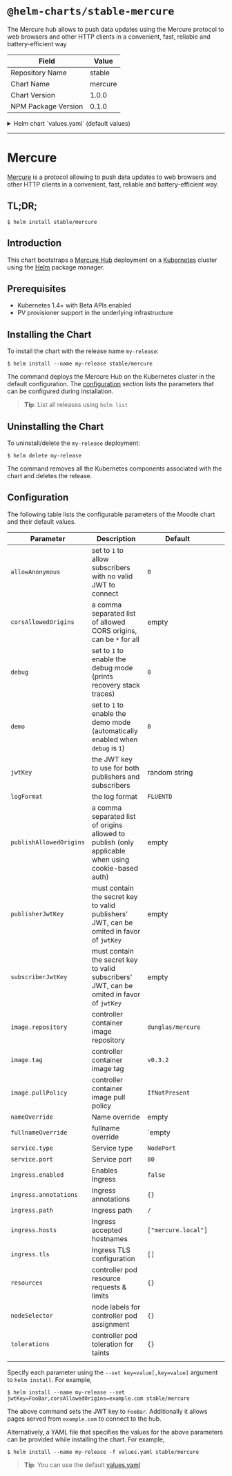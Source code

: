 # `@helm-charts/stable-mercure`

The Mercure hub allows to push data updates using the Mercure protocol to web browsers and other HTTP clients in a convenient, fast, reliable and battery-efficient way

| Field               | Value   |
| ------------------- | ------- |
| Repository Name     | stable  |
| Chart Name          | mercure |
| Chart Version       | 1.0.0   |
| NPM Package Version | 0.1.0   |

<details>

<summary>Helm chart `values.yaml` (default values)</summary>

```yaml
# Default values for chart.
# This is a YAML-formatted file.
# Declare variables to be passed into your templates.

allowAnonymous: '0'
corsAllowedOrigins: ''
debug: '0'
demo: '0'
jwtKey: ''
logFormat: 'FLUENTD'
publishAllowedOrigins: ''
publisherJwtKey: ''
subscriberJwtKey: ''

image:
  repository: dunglas/mercure
  tag: v0
  pullPolicy: IfNotPresent

nameOverride: ''
fullnameOverride: ''

service:
  type: NodePort
  port: 80

ingress:
  enabled: false
  annotations:
    {}
    # kubernetes.io/ingress.class: nginx
    # kubernetes.io/tls-acme: "true"
  paths: []
  hosts:
    - mercure.local
  tls: []
  #  - secretName: chart-example-tls
  #    hosts:
  #      - mercure.local

resources:
  {}
  # We usually recommend not to specify default resources and to leave this as a conscious
  # choice for the user. This also increases chances charts run on environments with little
  # resources, such as Minikube. If you do want to specify resources, uncomment the following
  # lines, adjust them as necessary, and remove the curly braces after 'resources:'.
  # limits:
  #  cpu: 100m
  #  memory: 128Mi
  # requests:
  #  cpu: 100m
  #  memory: 128Mi

nodeSelector: {}

tolerations: []

affinity: {}
```

</details>

---

# Mercure

[Mercure](https://mercure.rocks) is a protocol allowing to push data updates to web browsers and other HTTP clients in a convenient, fast, reliable and battery-efficient way.

## TL;DR;

```console
$ helm install stable/mercure
```

## Introduction

This chart bootstraps a [Mercure Hub](https://mercure.rocks) deployment on a [Kubernetes](http://kubernetes.io) cluster using the [Helm](https://helm.sh) package manager.

## Prerequisites

- Kubernetes 1.4+ with Beta APIs enabled
- PV provisioner support in the underlying infrastructure

## Installing the Chart

To install the chart with the release name `my-release`:

```console
$ helm install --name my-release stable/mercure
```

The command deploys the Mercure Hub on the Kubernetes cluster in the default configuration. The [configuration](#configuration) section lists the parameters that can be configured during installation.

> **Tip**: List all releases using `helm list`

## Uninstalling the Chart

To uninstall/delete the `my-release` deployment:

```console
$ helm delete my-release
```

The command removes all the Kubernetes components associated with the chart and deletes the release.

## Configuration

The following table lists the configurable parameters of the Moodle chart and their default values.

| Parameter               | Description                                                                                         | Default             |     |     |
| ----------------------- | --------------------------------------------------------------------------------------------------- | ------------------- | --- | --- |
| `allowAnonymous`        | set to `1` to allow subscribers with no valid JWT to connect                                        | `0`                 |     |     |
| `corsAllowedOrigins`    | a comma separated list of allowed CORS origins, can be `*` for all                                  | empty               |     |     |
| `debug`                 | set to `1` to enable the debug mode (prints recovery stack traces)                                  | `0`                 |     |     |
| `demo`                  | set to `1` to enable the demo mode (automatically enabled when `debug` is `1`)                      | `0`                 |     |     |
| `jwtKey`                | the JWT key to use for both publishers and subscribers                                              | random string       |     |     |
| `logFormat`             | the log format                                                                                      | `FLUENTD`           |     |     |
| `publishAllowedOrigins` | a comma separated list of origins allowed to publish (only applicable when using cookie-based auth) | empty               |     |     |
| `publisherJwtKey`       | must contain the secret key to valid publishers' JWT, can be omited in favor of `jwtKey`            | empty               |     |     |
| `subscriberJwtKey`      | must contain the secret key to valid subscribers' JWT, can be omited in favor of `jwtKey`           | empty               |     |     |
| `image.repository`      | controller container image repository                                                               | `dunglas/mercure`   |     |     |
| `image.tag`             | controller container image tag                                                                      | `v0.3.2`            |     |     |
| `image.pullPolicy`      | controller container image pull policy                                                              | `IfNotPresent`      |     |     |
| `nameOverride`          | Name override                                                                                       | empty               |     |     |
| `fullnameOverride`      | fullname override                                                                                   | `empty              |
| `service.type`          | Service type                                                                                        | `NodePort`          |     |     |
| `service.port`          | Service port                                                                                        | `80`                |     |     |
| `ingress.enabled`       | Enables Ingress                                                                                     | `false`             |     |     |
| `ingress.annotations`   | Ingress annotations                                                                                 | `{}`                |     |     |
| `ingress.path`          | Ingress path                                                                                        | `/`                 |     |     |
| `ingress.hosts`         | Ingress accepted hostnames                                                                          | `["mercure.local"]` |     |     |
| `ingress.tls`           | Ingress TLS configuration                                                                           | `[]`                |     |     |
| `resources`             | controller pod resource requests & limits                                                           | `{}`                |     |     |
| `nodeSelector`          | node labels for controller pod assignment                                                           | `{}`                |     |     |
| `tolerations`           | controller pod toleration for taints                                                                | `{}`                |     |     |
|                         |                                                                                                     |                     |     |     |

Specify each parameter using the `--set key=value[,key=value]` argument to `helm install`. For example,

```console
$ helm install --name my-release --set jwtKey=FooBar,corsAllowedOrigins=example.com stable/mercure
```

The above command sets the JWT key to `FooBar`.
Additionally it allows pages served from `example.com` to connect to the hub.

Alternatively, a YAML file that specifies the values for the above parameters can be provided while installing the chart. For example,

```console
$ helm install --name my-release -f values.yaml stable/mercure
```

> **Tip**: You can use the default [values.yaml](values.yaml)
